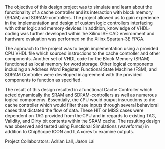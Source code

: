The objective of this design project was to simulate and learn about the functionality of a cache controller and its interaction with block memory (SRAM) and SDRAM-controllers. The project allowed us to gain experience in the implementation and design of custom logic controllers interfacing with other logic and memory devices. In addition, knowledge of VHDL-coding was further developed within the Xilinx ISE CAD environment and hardware evaluation was performed on the Xilinx Spartan-3E FPGA.

The approach to the project was to begin implementation using a provided CPU VHDL file which sourced instructions to the cache controller and other components. Another set of VHDL code for the Block Memory (SRAM)  functioned as local memory for word storage. Other logical components including an Address Word Register, Functional State Machine (FSM), and SDRAM Controller were developed in agreement with the provided components to function as specified. 

The result of this design resulted in a functional Cache Controller which acted dynamically the SRAM and SDRAM-controllers as well as numerous logical components. Essentially, the CPU would output instructions to the cache controller which would filter these inputs through several behavioral cases that dictated the flow of data. These HIT or MISS cases were dependent on TAG provided from the CPU and in regards to existing TAG, Validity, and Dirty bit contents within the SRAM cache. The resulting design was observed and tested using Functional Simulations (waveforms) in addition to ChipScope ICON and ILA cores to examine outputs.

Project Collaborators: Adrian Lall, Jason Lai
